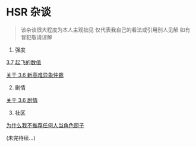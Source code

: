 # HSR 杂谈

> 该杂谈很大程度为本人主观拙见 仅代表我自己的看法或引用别人见解 如有冒犯敬请谅解

1. 强度

[3.7 起飞的数值](hsr/3.md)

[关于 3.6 新高难异象仲裁](hsr/1.md)

2. 剧情

[关于 3.6 剧情](hsr/2.md)

3. 社区

[为什么我不推荐任何人当角色厨子](hsr/4.md)

(未完待续...)